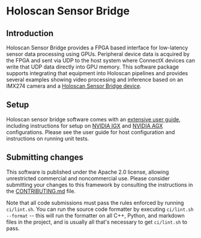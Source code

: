 # Holoscan Sensor Bridge

## Introduction

Holoscan Sensor Bridge provides a FPGA based interface for low-latency sensor data
processing using GPUs. Peripheral device data is acquired by the FPGA and sent via UDP
to the host system where ConnectX devices can write that UDP data directly into GPU
memory. This software package supports integrating that equipment into Holoscan
pipelines and provides several examples showing video processing and inference based on
an IMX274 camera and a
[Holoscan Sensor Bridge device](https://www.latticesemi.com/products/developmentboardsandkits/certuspro-nx-sensor-to-ethernet-bridge-board).

## Setup

Holoscan sensor bridge software comes with an
[extensive user guide](https://docs.nvidia.com/holoscan/sensor-bridge/latest/),
including instructions for setup on
[NVIDIA IGX](https://www.nvidia.com/en-us/edge-computing/products/igx/) and
[NVIDIA AGX](https://developer.nvidia.com/embedded/learn/jetson-agx-orin-devkit-user-guide/index.html)
configurations. Please see the user guide for host configuration and instructions on
running unit tests.

## Submitting changes

This software is published under the Apache 2.0 license, allowing unrestricted
commercial and noncommercial use. Please consider submitting your changes to this
framework by consulting the instructions in the [CONTRIBUTING.md](CONTRIBUTING.md) file.

Note that all code submissions must pass the rules enforced by running `ci/lint.sh`. You
can run the source code formatter by executing `ci/lint.sh --format` -- this will run
the formatter on all C++, Python, and markdown files in the project, and is usually all
that's necessary to get `ci/lint.sh` to pass.
